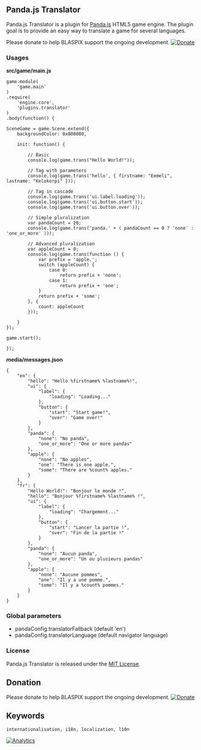 ## Panda.js Translator

Panda.js Translator is a plugin for [Panda.js](http://www.pandajs.net/) HTML5 game engine.
The plugin goal is to provide an easy way to translate a game for several languages.

Please donate to help BLASPIX support the ongoing development.
[![Donate](https://www.paypalobjects.com/en_US/i/btn/btn_donate_SM.gif "Donate")](https://www.paypal.com/cgi-bin/webscr?cmd=_s-xclick&hosted_button_id=QR5TU7Q8NEANQ)

### Usages

**src/game/main.js**
```
game.module(
    'game.main'
)
.require(
    'engine.core',
    'plugins.translator'
)
.body(function() {

SceneGame = game.Scene.extend({
    backgroundColor: 0x808080,

    init: function() {

        // Basic
        console.log(game.trans("Hello World!"));

        // Tag with parameters
        console.log(game.trans('hello', { firstname: "Eemeli", lastname: "Kelokorpi" }));

        // Tag in cascade
        console.log(game.trans('ui.label.loading'));
        console.log(game.trans('ui.button.start'));
        console.log(game.trans('ui.button.over'));

        // Simple pluralization
        var pandaCount = 20;
        console.log(game.trans('panda.' + ( pandaCount == 0 ? 'none' : 'one_or_more' )));

        // Advanced pluralization
        var appleCount = 0;
        console.log(game.trans(function () {
            var prefix = 'apple.';
            switch (appleCount) {
                case 0:
                    return prefix + 'none';
                case 1:
                    return prefix + 'one';
            }
            return prefix + 'some';
        }, {
            count: appleCount
        }));

    }
});

game.start();

});
```

**media/messages.json**
```
{
    "en": {
        "hello": "Hello %firstname% %lastname%!",
        "ui": {
            "label": {
                "loading": "Loading..."
            },
            "button": {
                "start": "Start game!",
                "over": "Game over!"
            }
        },
        "panda": {
            "none": "No panda",
            "one_or_more": "One or more pandas"
        },
        "apple": {
            "none": "No apples",
            "one": "There is one apple.",
            "some": "There are %count% apples."
        }
    },
    "fr": {
        "Hello World!": "Bonjour le monde !",
        "hello": "Bonjour %firstname% %lastname% !",
        "ui": {
            "label": {
                "loading": "Chargement..."
            },
            "button": {
                "start": "Lancer la partie !",
                "over": "Fin de la partie !"
            }
        },
        "panda": {
            "none": "Aucun panda",
            "one_or_more": "Un ou plusieurs pandas"
        },
        "apple": {
            "none": "Aucune pommes",
            "one": "Il y a une pomme.",
            "some": "Il y a %count% pommes."
        }
    }
}
```

### Global parameters

- pandaConfig.translatorFallback (default 'en')
- pandaConfig.translatorLanguage (default navigator language)

### License

Panda.js Translator is released under the [MIT License](http://opensource.org/licenses/MIT).

## Donation

Please donate to help BLASPIX support the ongoing development.
[![Donate](https://www.paypalobjects.com/en_US/i/btn/btn_donate_SM.gif "Donate")](https://www.paypal.com/cgi-bin/webscr?cmd=_s-xclick&hosted_button_id=QR5TU7Q8NEANQ)

## Keywords
```
internationalisation, i18n, localization, l10n
```

[![Analytics](https://ga-beacon.appspot.com/UA-48574179-2/panda.js-translator/index?pixel)](https://github.com/igrigorik/ga-beacon)
